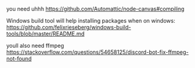you need uhhh https://github.com/Automattic/node-canvas#compiling

Windows build tool will help installing packages when on windows: https://github.com/felixrieseberg/windows-build-tools/blob/master/README.md

youll also need ffmpeg
https://stackoverflow.com/questions/54658125/discord-bot-fix-ffmpeg-not-found
